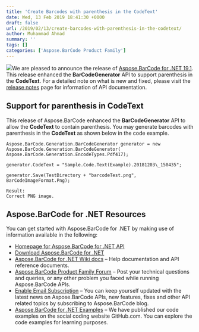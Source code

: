 ```yaml
---
title: 'Create Barcodes with parenthesis in the CodeText'
date: Wed, 13 Feb 2019 18:41:30 +0000
draft: false
url: /2019/02/13/create-barcodes-with-parenthesis-in-the-codetext/
author: Muhammad Ahmad
summary: ''
tags: []
categories: ['Aspose.BarCode Product Family']
---
```


[![][1]](https://products.aspose.com/barcode/net)We are pleased to announce the release of [Aspose.BarCode for .NET 19.1][2]. This release enhanced the **BarCodeGenerator** API to support parenthesis in the **CodeText**. For a detailed note on what is new and fixed, please visit the [release notes][3] page for information of API documentation.

## Support for parenthesis in CodeText

This release of Aspose.BarCode enhanced the **BarCodeGenerator** API to allow the **CodeText** to contain parenthesis. You may generate barcodes with parenthesis in the **CodeText** as shown below in the code example. 

```
Aspose.BarCode.Generation.BarCodeGenerator generator = new  
Aspose.BarCode.Generation.BarCodeGenerator(  
Aspose.BarCode.Generation.EncodeTypes.Pdf417);  
  
generator.CodeText = "Sample.Code.Text(Example).20181203\_150435";  
  
generator.Save(TestDirectory + "barcodeTest.png", BarCodeImageFormat.Png);
```
```
Result:  
Correct PNG image.
```

## Aspose.BarCode for .NET Resources

You can get started with Aspose.BarCode for .NET by making use of information available in the following:

*   [Homepage for Aspose.BarCode for .NET API][4]
*   [Download Aspose.BarCode for .NET][5]
*   [Aspose.BarCode for .NET Wiki docs][6] – Help documentation and API reference documents.
*   [Aspose.BarCode Product Family Forum][7] – Post your technical questions and queries, or any other problem you faced while running Aspose.BarCode APIs.
*   [Enable Email Subscription][8] – You can keep yourself updated with the latest news on Aspose.BarCode APIs, new features, fixes and other API related topics by subscribing to Aspose.BarCode blog.
*   [Aspose.BarCode for .NET Examples][9] – We have published our code examples on the social coding website GitHub.com. You can explore the code examples for learning purposes.




[1]: https://blog.aspose.com/wp-content/uploads/sites/2/2013/07/aspose-Barcode-for-net_100.png
[2]: https://www.nuget.org/packages/Aspose.BarCode/19.1.0.1
[3]: https://docs.aspose.com/display/barcodenet/Aspose.BarCode+for+.NET+19.1+Release+Notes
[4]: https://products.aspose.com/barcode/net
[5]: https://www.nuget.org/packages/Aspose.BarCode/
[6]: https://docs.aspose.com/display/barcodenet/Home
[7]: https://forum.aspose.com/c/barcode
[8]: https://blog.aspose.com/category/aspose-products/aspose-barcode-product-family/
[9]: https://github.com/aspose-barcode/Aspose.BarCode-for-.NET




